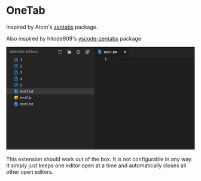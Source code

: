 # OneTab

Inspired by Atom's [zentabs](https://github.com/ArnaudRinquin/atom-zentabs) package.

Also inspired by hitode909's [vscode-zentabs](https://github.com/hitode909/vscode-zentabs) package


![screenshot](/images/screenshot.gif)

This extension should work out of the box.  It is not configurable in any way. It simply just keeps one editor open at a time and automatically closes all other open editors.